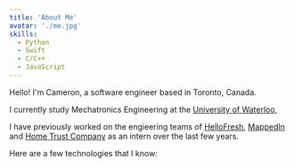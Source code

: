 ```yaml
---
title: 'About Me'
avatar: './me.jpg'
skills:
  - Python
  - Swift
  - C/C++
  - JavaScript
---
```


Hello! I'm Cameron, a software engineer based in Toronto, Canada. 

I currently study Mechatronics Engineering at the [University of Waterloo](https://uwaterloo.ca/mechanical-mechatronics-engineering/), 

I have previously worked on the engieering teams of [HelloFresh](https://www.hellofresh.ca/), [MappedIn](https://mappedin.com/) and [Home Trust Company](https://www.hometrust.ca/) as an intern over the last few years.

Here are a few technologies that I know:
